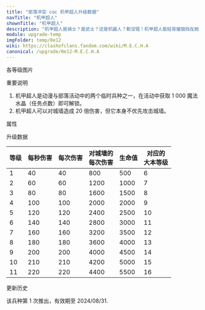 ```yaml
---
title: "部落冲突 coc 机甲超人升级数据"
navTitle: "机甲超人"
shownTitle: "机甲超人"
description: "机甲超人是骑士？是武士？还是机器人？都没错！机甲超人能轻易摧毁挡在她和防御建筑之间的城墙！"
module: upgrade-temp
imgFolder: temp/0e12
wiki: https://clashofclans.fandom.com/wiki/M.E.C.H.A
canonical: /upgrade/0e12-M.E.C.H.A
---
```


<UnitInfo :folder="$frontmatter.imgFolder" imgSrc="M.E.C.H.A_info.png" :imgAlt="$frontmatter.navTitle" :description="$frontmatter.description" />

<SmallTitle>各等级图片</SmallTitle>

<Panel>
    <UnitImgGroup :folder="$frontmatter.imgFolder">
        <UnitImg imgTitle="所有等级" imgSrc="M.E.C.H.A1.png" />
    </UnitImgGroup>
</Panel>

<SmallTitle>重要说明</SmallTitle>

1. 机甲超人是动漫与部落活动中的两个临时兵种之一，在活动中获取 1 000 魔法水晶（任务点数）即可解锁。
2. 机甲超人可以对城墙造成 20 倍伤害，但它本身不优先攻击城墙。

<SmallTitle>属性</SmallTitle>

<UnitProperties>
    <UnitProperty pKey="部队类型" pValue="地面近战单位" />
    <UnitProperty pKey="攻击偏好" pValue="防御建筑 (偏好类型 1)" :isDefensePreferredTroop="true" />
    <UnitProperty pKey="伤害类型" pValue="单体伤害" />
    <UnitProperty pKey="攻击的目标" pValue="地面目标" />
    <UnitProperty pKey="占据人口" pValue="10" />
    <UnitProperty pKey="移动速度" pValue="3.5 格/秒" />
    <UnitProperty pKey="攻击速度" pValue="1 秒/次" />
    <UnitProperty pKey="攻击距离" pValue="0.6 格" />
    <UnitProperty pKey="所需训练营等级" pValue="1" />
    <UnitProperty pKey="所需大本等级" pValue="6" />
    <UnitProperty pKey="训练时间" pValue="60" trainingSystem="2022" />
</UnitProperties>

<SmallTitle>升级数据</SmallTitle>

<UnitTable>

| 等级 | 每秒伤害 | 每次伤害 | 对城墙的<br>每次伤害 |  生命值  |对应的<br>大本等级|
| ---- |   ---   |   ---   |         ---         |   ---   |        ----     |
|   1  |    40   |    40   |         800         |    500  |         6       |
|   2  |    60   |    60   |        1200         |   1000  |         7       |
|   3  |    80   |    80   |        1600         |   1500  |         8       |
|   4  |   100   |   100   |        2000         |   2000  |         9       |
|   5  |   120   |   120   |        2400         |   2500  |        10       |
|   6  |   140   |   140   |        2800         |   3000  |        11       |
|   7  |   160   |   160   |        3200         |   3500  |        12       |
|   8  |   180   |   180   |        3600         |   4000  |        13       |
|   9  |   200   |   200   |        4000         |   4500  |        14       |
|  10  |   210   |   210   |        4200         |   5000  |        15       |
|  11  |   220   |   220   |        4400         |   5500  |        16       |
</UnitTable>

<SmallTitle>更新历史</SmallTitle>

<Timeline>
    <TimelineItem date="2024/08/08">
        <TimelineRow>该兵种第 1 次推出，有效期至 2024/08/31.</TimelineRow>
    </TimelineItem>
    <TimelineItem :historyBottom="true" />
</Timeline>